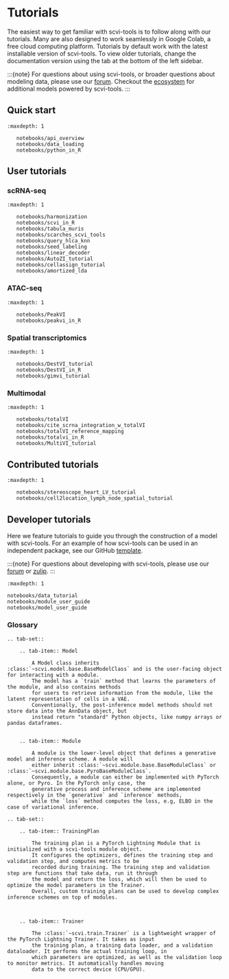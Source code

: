 # Tutorials

The easiest way to get familiar with scvi-tools is to follow along with our tutorials.
Many are also designed to work seamlessly in Google Colab, a free cloud computing platform.
Tutorials by default work with the latest installable version of scvi-tools. To view older tutorials,
change the documentation version using the tab at the bottom of the left sidebar.

:::{note}
For questions about using scvi-tools, or broader questions about modeling data, please use our [forum]. Checkout the [ecosystem] for additional models powered by scvi-tools.
:::

## Quick start

```{toctree}
:maxdepth: 1

   notebooks/api_overview
   notebooks/data_loading
   notebooks/python_in_R

```

## User tutorials

### scRNA-seq

```{toctree}
:maxdepth: 1

   notebooks/harmonization
   notebooks/scvi_in_R
   notebooks/tabula_muris
   notebooks/scarches_scvi_tools
   notebooks/query_hlca_knn
   notebooks/seed_labeling
   notebooks/linear_decoder
   notebooks/AutoZI_tutorial
   notebooks/cellassign_tutorial
   notebooks/amortized_lda

```

### ATAC-seq

```{toctree}
:maxdepth: 1

   notebooks/PeakVI
   notebooks/peakvi_in_R

```

### Spatial transcriptomics

```{toctree}
:maxdepth: 1

   notebooks/DestVI_tutorial
   notebooks/DestVI_in_R
   notebooks/gimvi_tutorial

```

### Multimodal

```{toctree}
:maxdepth: 1

   notebooks/totalVI
   notebooks/cite_scrna_integration_w_totalVI
   notebooks/totalVI_reference_mapping
   notebooks/totalvi_in_R
   notebooks/MultiVI_tutorial

```

## Contributed tutorials

```{toctree}
:maxdepth: 1

   notebooks/stereoscope_heart_LV_tutorial
   notebooks/cell2location_lymph_node_spatial_tutorial

```

## Developer tutorials

Here we feature tutorials to guide you through the construction of a model with scvi-tools. For an example of how scvi-tools can be used in an independent package, see our GitHub [template].

:::{note}
For questions about developing with scvi-tools, please use our [forum] or [zulip].
:::

```{toctree}
:maxdepth: 1

notebooks/data_tutorial
notebooks/module_user_guide
notebooks/model_user_guide
```

### Glossary

```{eval-rst}
.. tab-set::

    .. tab-item:: Model

        A Model class inherits :class:`~scvi.model.base.BaseModelClass` and is the user-facing object for interacting with a module.
        The model has a `train` method that learns the parameters of the module, and also contains methods
        for users to retrieve information from the module, like the latent representation of cells in a VAE.
        Conventionally, the post-inference model methods should not store data into the AnnData object, but
        instead return "standard" Python objects, like numpy arrays or pandas dataframes.


    .. tab-item:: Module

        A module is the lower-level object that defines a generative model and inference scheme. A module will
        either inherit :class:`~scvi.module.base.BaseModuleClass` or :class:`~scvi.module.base.PyroBaseModuleClass`.
        Consequently, a module can either be implemented with PyTorch alone, or Pyro. In the PyTorch only case, the
        generative process and inference scheme are implemented respectively in the `generative` and `inference` methods,
        while the `loss` method computes the loss, e.g, ELBO in the case of variational inference.
```

```{eval-rst}
.. tab-set::

    .. tab-item:: TrainingPlan

        The training plan is a PyTorch Lightning Module that is initialized with a scvi-tools module object.
        It configures the optimizers, defines the training step and validation step, and computes metrics to be
        recorded during training. The training step and validation step are functions that take data, run it through
        the model and return the loss, which will then be used to optimize the model parameters in the Trainer.
        Overall, custom training plans can be used to develop complex inference schemes on top of modules.



    .. tab-item:: Trainer

        The :class:`~scvi.train.Trainer` is a lightweight wrapper of the PyTorch Lightning Trainer. It takes as input
        the training plan, a training data loader, and a validation dataloader. It performs the actual training loop, in
        which parameters are optimized, as well as the validation loop to monitor metrics. It automatically handles moving
        data to the correct device (CPU/GPU).
```

[ecosystem]: https://scvi-tools.org/ecosystem
[forum]: https://discourse.scvi-tools.org/
[zulip]: https://scverse.zulipchat.com/
[template]: https://github.com/YosefLab/scvi-tools-skeleton
